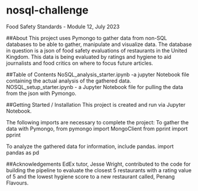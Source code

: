 # nosql-challenge
 Food Safety Standards - Module 12, July 2023

##About
This project uses Pymongo to gather data from non-SQL databases to be able to gather, manipulate and visualize data. The database in question is a json of food safety evaluations of restaurants in the United Kingdom. This data is being evaluated by ratings and hygiene to aid journalists and food critics on where to focus future articles. 

##Table of Contents
NoSQL_analysis_starter.ipynb -a jupyter Notebook file containing the actual analysis of the gathered data.
NOSQL_setup_starter.ipynb - a Jupyter Notebook file for pulling the data from the json with Pymongo.

##Getting Started / Installation
This project is created and run via Jupyter Notebook.

The following imports are necessary to complete the project:
To gather the data with Pymongo,
from pymongo import MongoClient
from pprint import pprint

To analyze the gathered data for information, include pandas.
import pandas as pd


##Acknowledgements
EdEx tutor, Jesse Wright, contributed to the code for building the pipeline to evaluate the closest 5 restaurants with a rating value of 5 and the lowest hygiene score to a new restaurant called, Penang Flavours.